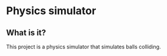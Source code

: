 # Physics simulator
## What is it?
This project is a physics simulator that simulates balls colliding.